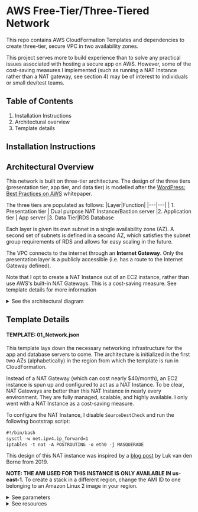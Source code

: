 # AWS Free-Tier/Three-Tiered Network
This repo contains AWS CloudFormation Templates and dependencies to create three-tier, secure VPC in two availability zones.

This project serves more to build experience than to solve any practical issues associated with hosting a secure app on AWS. However, some of the cost-saving measures I implemented (such as running a NAT Instance rather than a NAT gateway, see section 4) may be of interest to individuals or small dev/test teams.

## Table of Contents
1. Installation Instructions
2. Architectural overview
2. Template details

## Installation Instructions

## Architectural Overview
This network is built on three-tier architecture. The design of the three tiers (presentation tier, app tier, and data tier) is modelled after the [WordPress: Best Practices on AWS](https://aws.amazon.com/blogs/architecture/wordpress-best-practices-on-aws/) whitepaper. 

The three tiers are populated as follows:
 |Layer|Function|
 |---|---|
 | 1. Presentation tier | Dual purpose NAT Instance/Bastion server
 |2. Application tier | App server 
 |3. Data Tier|RDS Database

Each layer is given its own subnet in a single availability zone (AZ). A second set of subnets is defined in a second AZ, which satisfies the subnet group requirements of RDS and allows for easy scaling in the future.

The VPC connects to the internet through an **Internet Gateway**. Only the presentation layer is a publicly accessible (i.e. has a route to the Internet Gateway defined). 

Note that I opt to create a NAT Instance out of an EC2 instance, rather than use AWS's built-in NAT Gateways. This is a cost-saving measure. See template details for more information

<Details><Summary>See the architectural diagram</summary>
<picture>
  <source media="(prefers-color-scheme: dark)" srcset="/assets/WordPress Architecture DarkMode.jpeg" | width=750>
  <source media="(prefers-color-scheme: light)" srcset="/assets/WordPress Architecture.jpeg" | width=750>
  <img alt="A diagram of the architecture that is created with these CloudFormation Templates." src="/assets/WordPress Architecture DarkMode.jpeg" | width=750>
</picture>
</Details>

## Template Details
#### TEMPLATE: 01_Network.json
This template lays down the necessary networking infrastructure for the app and database servers to come. The architecture is initialized in the first two AZs (alphabetically) in the region from which the template is run in CloudFormation. 

Instead of a NAT Gateway (which can cost nearly $40/month), an EC2 instance is spun up and configured to act as a NAT Instance. To be clear, NAT Gateways are better than this NAT Instance in nearly every environment. They are fully managed, scalable, and highly available. I only went with a NAT Instance as a cost-saving measure.

To configure the NAT Instance, I disable `SourceDestCheck` and run the following bootstrap script:
```
#!/bin/bash
sysctl -w net.ipv4.ip_forward=1
iptables -t nat -A POSTROUTING -o eth0 -j MASQUERADE
```
This design of this NAT instance was inspired by a [blog post](https://www.kabisa.nl/tech/cost-saving-with-nat-instances/) by Luk van den Borne from 2019. 

**NOTE: THE AMI USED FOR THIS INSTANCE IS ONLY AVAILABLE IN us-east-1.** To create a stack in a different region, change the AMI ID to one belonging to an Amazon Linux 2 image in your region.

<Details><Summary>See parameters</summary>

 |Parameter|Function|
 |---|---|
 |EnvironmentName | An environment name that is prefixed to resource names |
 | VpcCIDR | Please enter the IP range (CIDR notation) for this VPC |
 | PublicSubnet1CIDR | Please enter the IP range (CIDR notation) for the public subnet in the first Availability Zone |
 | PublicSubnet2CIDR | Please enter the IP range (CIDR notation) for the public subnet in the second Availability Zone |        
 | PrivateAppSubnet1CIDR | Please enter the IP range (CIDR notation) for the (private) app subnet in the first Availability Zone |
 | PrivateAppSubnet2CIDR | Please enter the IP range (CIDR notation) for the (private) app subnet in the second Availability Zone |
 | PrivateDBSubnet1CIDR | Please enter the IP range (CIDR notation) for the (private) database subnet in the first Availability Zone |
 | PrivateDBSubnet2CIDR | Please enter the IP range (CIDR notation) for the (private) database subnet in the second Availability Zone |
 | SSHLocation | The IP address range that can be used to SSH to the EC2 instances |
 | KeyName | Name of an existing EC2 KeyPair to enable SSH access to the NAT instance. Note that the Securit Group associated with the NAT instance does not allow SSH traffic. However, the same instance will later be configured as a Bastion host which *does* allow SSH. |
 </Details>

<Details><Summary>See resources</summary>

 |Resource|Description|
 |---|---|
 VPC|A virtual private cloud with the CIDR block specified in the parameters
 InternetGateway|Default Internet Gateway
 InternetGatewayAttachment|Connect Internet Gateway to VPC
 PublicSubnet1 and PublicSubnet2|Makes a call to `"Fn::GetAZs"` to get a list of AZs in the region you are running the template in. Initializes a subnet in the first (Subnet1) or second (Subnet2) AZ in the region (alphabetically). `MapPublicIpOnLaunch` is set to `true`.
PrivateAppSubnet1/2 and PrivateDBSubnet1/2|Makes a call to `"Fn::GetAZs"` to get a list of AZs in the region you are running the template in. Initializes a subnet in the first (Subnet1) or second (Subnet2) AZ in the region (alphabetically).
NATSecurityGroup|Security group to be used by the NAT Instance. Enables HTTP/HTTPS communication to and from any IP.
NATInstance1|Initializes an t2.micro (free-tier) EC2 instance inside PublicSubnet1. The bootstrap script and `SourceDestCheck=false` attribute together enable IP forwarding (i.e. NAT funcationality). An SSH key pair is associated with the instance for later use. **NOTE: THE AMI USED FOR THIS INSTANCE IS ONLY AVAILABLE IN us-east-1.**
PublicRouteTable and PublicInternetRoute|Creates a route to the internet through the Internet Gateway.
PrivateRouteTable and PrivateInternetRoute|Creates a route to the internet through the NAT Instance.
___RouteTableAssociation|Associates each of the subnets with either PublicRouteTable (public subnets) or PrivateRouteTable (private subnets).
</details>